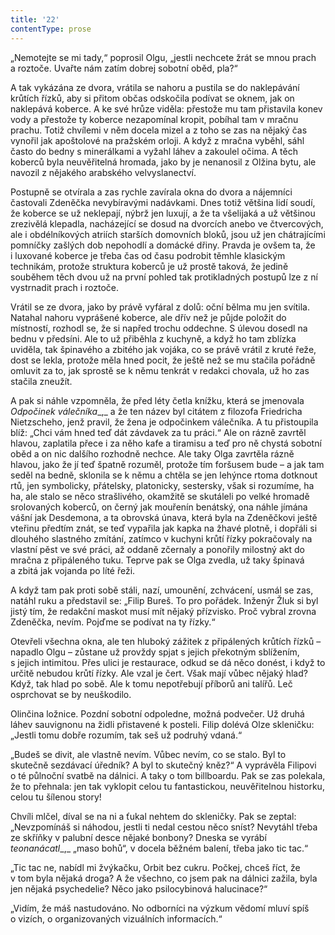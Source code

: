 ```yaml
---
title: '22'
contentType: prose
---
```


  

„Nemotejte se mi tady,“ poprosil Olgu, „jestli nechcete žrát se mnou prach a roztoče. Uvařte nám zatím dobrej sobotní oběd, pla?“

A tak vykázána ze dvora, vrátila se nahoru a pustila se do naklepávání krůtích řízků, aby si přitom občas odskočila podívat se oknem, jak on naklepává koberce. A ke své hrůze viděla: přestože mu tam přistavila konev vody a přestože ty koberce nezapomínal kropit, pobíhal tam v mračnu prachu. Totiž chvílemi v něm docela mizel a z toho se zas na nějaký čas vynořil jak apoštolové na pražském orloji. A když z mračna vyběhl, sáhl často do bedny s minerálkami a vyžahl láhev a zakoulel očima. A těch koberců byla neuvěřitelná hromada, jako by je nenanosil z Olžina bytu, ale navozil z nějakého arabského velvyslanectví.

Postupně se otvírala a zas rychle zavírala okna do dvora a nájemníci častovali Zdeněčka nevybíravými nadávkami. Dnes totiž většina lidí soudí, že koberce se už neklepají, nýbrž jen luxují, a že ta všelijaká a už většinou zrezivělá klepadla, nacházející se dosud na dvorcích anebo ve čtvercových, ale i obdélníkových atriích starších domovních bloků, jsou už jen chátrajícími pomníčky zašlých dob nepohodlí a domácké dřiny. Pravda je ovšem ta, že i luxované koberce je třeba čas od času podrobit těmhle klasickým technikám, protože struktura koberců je už prostě taková, že jedině souběhem těch dvou už na první pohled tak protikladných postupů lze z ní vystrnadit prach i roztoče.

Vrátil se ze dvora, jako by právě vyfáral z dolů: oční bělma mu jen svítila. Natahal nahoru vyprášené koberce, ale dřív než je půjde položit do místností, rozhodl se, že si napřed trochu oddechne. S úlevou dosedl na bednu v předsíni. Ale to už přiběhla z kuchyně, a když ho tam zblízka uviděla, tak špinavého a zbitého jak vojáka, co se právě vrátil z kruté řeže, dost se lekla, protože měla hned pocit, že ještě než se mu stačila pořádně omluvit za to, jak sprostě se k němu tenkrát v redakci chovala, už ho zas stačila zneužít.

A pak si náhle vzpomněla, že před léty četla knížku, která se jmenovala _Odpočinek válečníka__,_ a že ten název byl citátem z filozofa Friedricha Nietzscheho, jenž pravil, že žena je odpočinkem válečníka. A tu přistoupila blíž: „Chci vám hned teď dát závdavek za tu práci.“ Ale on rázně zavrtěl hlavou, zaplatila přece i za něho kafe a tiramisu a teď pro ně chystá sobotní oběd a on nic dalšího rozhodně nechce. Ale taky Olga zavrtěla rázně hlavou, jako že jí teď špatně rozuměl, protože tím foršusem bude – a jak tam seděl na bedně, sklonila se k němu a chtěla se jen lehýnce rtoma dotknout rtů, jen symbolicky, přátelsky, platonicky, sestersky, však si rozumíme, ha ha, ale stalo se něco strašlivého, okamžitě se skutáleli po velké hromadě srolovaných koberců, on černý jak mouřenín benátský, ona náhle jímána vášní jak Desdemona, a ta obrovská únava, která byla na Zdeněčkovi ještě vteřinu předtím znát, se teď vypařila jak kapka na žhavé plotně, i dopřáli si dlouhého slastného zmítání, zatímco v kuchyni krůtí řízky pokračovaly na vlastní pěst ve své práci, až oddaně zčernaly a ponořily milostný akt do mračna z připáleného tuku. Teprve pak se Olga zvedla, už taky špinavá a zbitá jak vojanda po líté řeži.

A když tam pak proti sobě stáli, nazí, umounění, zchvácení, usmál se zas, natáhl ruku a představil se: „Filip Bureš. To pro pořádek. Inženýr Žluk si byl jistý tím, že redakční maskot musí mít nějaký přízvisko. Proč vybral zrovna Zdeněčka, nevím. Pojďme se podívat na ty řízky.“

Otevřeli všechna okna, ale ten hluboký zážitek z připálených krůtích řízků – napadlo Olgu – zůstane už provždy spjat s jejich překotným sblížením, s jejich intimitou. Přes ulici je restaurace, odkud se dá něco donést, i když to určitě nebudou krůtí řízky. Ale vzal je čert. Však mají vůbec nějaký hlad? Když, tak hlad po sobě. Ale k tomu nepotřebují příborů ani talířů. Leč osprchovat se by neuškodilo.

Olinčina ložnice. Pozdní sobotní odpoledne, možná podvečer. Už druhá láhev sauvignonu na židli přistavené k posteli. Filip dolévá Olze skleničku: „Jestli tomu dobře rozumím, tak seš už podruhý vdaná.“

„Budeš se divit, ale vlastně nevím. Vůbec nevím, co se stalo. Byl to skutečně sezdávací úředník? A byl to skutečný kněz?“ A vyprávěla Filipovi o té půlnoční svatbě na dálnici. A taky o tom billboardu. Pak se zas polekala, že to přehnala: jen tak vyklopit celou tu fantastickou, neuvěřitelnou historku, celou tu šílenou story!

Chvíli mlčel, díval se na ni a ťukal nehtem do skleničky. Pak se zeptal: „Nevzpomínáš si náhodou, jestli ti nedal cestou něco sníst? Nevytáhl třeba ze skříňky v palubní desce nějaké bonbony? Dneska se vyrábí _teonanácatl__,_ „maso bohů“, v docela běžném balení, třeba jako tic tac.“

„Tic tac ne, nabídl mi žvýkačku, Orbit bez cukru. Počkej, chceš říct, že v tom byla nějaká droga? A že všechno, co jsem pak na dálnici zažila, byla jen nějaká psychedelie? Něco jako psilocybinová halucinace?“

„Vidím, že máš nastudováno. No odborníci na výzkum vědomí mluví spíš o vizích, o organizovaných vizuálních informacích.“
